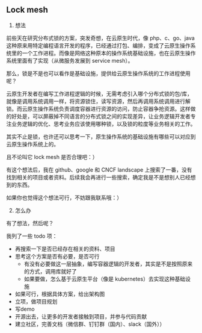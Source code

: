 ## Lock mesh

1. 想法

前些天在研究分布式锁的方案，突发奇想，在云原生时代，像 php、c、go、java 这种原来用特定编程语言开发的程序，已经通过打包、编排，变成了云原生操作系统里的一个工作进程。而像是网络这种原本的操作系统基础设施，也在云原生操作系统里面有了实现（从微服务发展到 service mesh）。

那么，锁是不是也可以看作是基础设施，提供给云原生操作系统的工作进程使用呢？

云原生开发者在编写工作进程逻辑的时候，无需考虑引入哪个分布式锁的包/库，就像是调用系统调用一样，将资源锁住，读写资源，然后再调用系统调用进行解锁。而云原生操作系统负责调度容器进行资源的访问，防止容器争抢资源。这样做的好处是，可以屏蔽掉不同语言的分布式锁之间的实现差异，让业务逻辑开发者专注业务逻辑的优化、思考业务应该使用哪种锁，以及锁的粒度等业务相关的工作。

其实不止是锁，也许还可以思考一下，原生操作系统的基础设施有哪些可以对应到云原生操作系统上的。

且不论叫它 lock mesh 是否合理吧：）

有这个想法后，我在 github、google 和 CNCF landscape 上搜索了一番，没有找到相关的项目或者资料。后续我会再进行一些搜索，确定我是不是想别人已经想到的东西。

如果你也觉得这个想法可行，不妨跟我联系哦：）

2. 怎么办

有了想法，然后呢？

我列了一些 todo 项：

- 再搜索一下是否已经存在相关的资料、项目
- 思考这个方案是否有必要，是否可行
	- 有没有必要做这一层抽象，编写容器逻辑的开发者，其实是不是按照原来的方式，调用库就好了
	- 如果要做，怎么基于云原生平台（像是 kubernetes）去实现这种基础设施
- 如果可行，根据具体方案，给出架构图
- 立项，做项目规划
- 写demo
- 开源出去，让更多的开发者接触到项目，并参与代码贡献
- 建立社区，完善文档（微信群、钉钉群（国内）、slack（国外））


